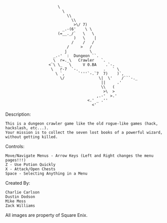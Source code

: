                            \
                             \
                               \\
                                 \\
                                  >\/ 7)
                             _.-(6'    \ \
                           (=__._/`   \   \
                                  )   \    |
                                 /    /   /
                               /     >   /
                              j          \
                         _.-'  :  Dungeon ``.
                         \  r=._\   Crawler   `.
                       <`\ \_   \     V 0.BA    .`-.
                        \   r-7  `-.           .   ` \
                          \ `,      `'''`-.`7  7)    )`,
                            \/               \|  \'    /```-._
                                              ||     .'
                                              \\   (
                                               >\  >
                                            ,.-'  >.'
                                        <.' _ .''
                                          <'

Description:

	This is a dungeon crawler game like the old rogue-like games (hack, hackslash, etc...).
	Your mission is to collect the seven lost books of a powerful wizard, without getting killed.

Controls:

	Move/Navigate Menus - Arrow Keys (Left and Right changes the menu pages!!!)
	Z - Use Potion Quickly
	X - Attack/Open Chests
	Space - Selecting Anything in a Menu

Created By:

	Charlie Carlson
	Dustin Dodson
	Mike Moss
	Zack Williams

All images are property of Square Enix.
